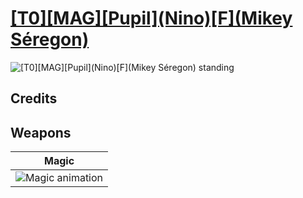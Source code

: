 # [\[T0\]\[MAG\]\[Pupil\]\(Nino\)\[F\]\(Mikey Séregon\)](./%5BT0%5D%5BMAG%5D%5BPupil%5D(Nino)%5BF%5D(Mikey%20S%C3%A9regon))

<img src="./6.%20Magic/Magic_000.png" alt="[T0][MAG][Pupil](Nino)[F](Mikey Séregon) standing" />

## Credits



## Weapons


|Magic |
|  :---: |
| <img alt="Magic animation" src="./6.%20Magic/Magic.gif" /> |
